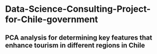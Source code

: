# Data-Science-Consulting-Project-for-Chile-government

## PCA analysis for determining key features that enhance tourism in different regions in Chile
